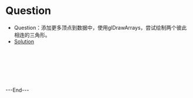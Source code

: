 # Question

- Question：添加更多顶点到数据中，使用glDrawArrays，尝试绘制两个彼此相连的三角形。
- [Solution](https://learnopengl.com/code_viewer_gh.php?code=src/1.getting_started/2.3.hello_triangle_exercise1/hello_triangle_exercise1.cpp)

</br>
</br>
</br>
</br>
</br>
</br>
---End---
